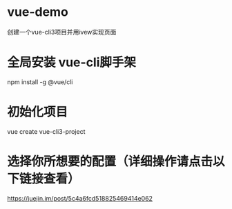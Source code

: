 # vue-demo
创建一个vue-cli3项目并用ivew实现页面


# 全局安装 vue-cli脚手架
npm install -g @vue/cli

# 初始化项目
vue create vue-cli3-project

# 选择你所想要的配置（详细操作请点击以下链接查看）
https://juejin.im/post/5c4a6fcd518825469414e062
